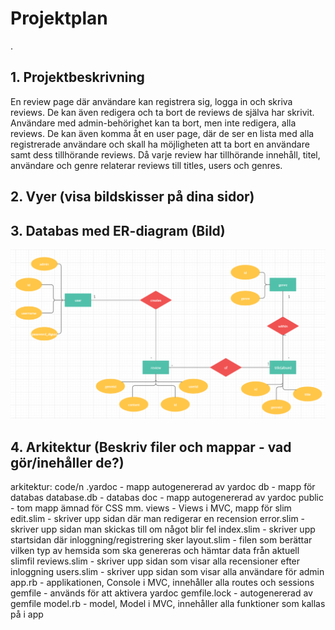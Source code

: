 # Projektplan
. 
## 1. Projektbeskrivning
En review page där användare kan registrera sig, logga in och skriva reviews. De kan även redigera och ta bort de reviews de själva har skrivit. Användare med admin-behörighet kan ta bort, men inte redigera, alla reviews. De kan även komma åt en user page, där de ser en lista med alla registrerade användare och skall ha möjligheten att ta bort en användare samt dess tillhörande reviews. Då varje review har tillhörande innehåll, titel, användare och genre relaterar reviews till titles, users och genres.
## 2. Vyer (visa bildskisser på dina sidor)
## 3. Databas med ER-diagram (Bild)
![ER](https://github.com/itggot-johan-scherman/storprojekt20/blob/master/ER-diagram.PNG?raw=true)
## 4. Arkitektur (Beskriv filer och mappar - vad gör/inehåller de?)
arkitektur:
code/n
  .yardoc - mapp autogenererad av yardoc
  db - mapp för databas
    database.db - databas
  doc - mapp autogenererad av yardoc
  public - tom mapp ämnad för CSS mm.
  views - Views i MVC, mapp för slim
    edit.slim - skriver upp sidan där man redigerar en recension
    error.slim - skriver upp sidan man skickas till om något blir fel
    index.slim - skriver upp startsidan där inloggning/registrering sker
    layout.slim - filen som berättar vilken typ av hemsida som ska genereras och hämtar data från aktuell slimfil
    reviews.slim - skriver upp sidan som visar alla recensioner efter inloggning
    users.slim - skriver upp sidan som visar alla användare för admin
  app.rb - applikationen, Console i MVC, innehåller alla routes och sessions
  gemfile - används för att aktivera yardoc
  gemfile.lock - autogenererad av gemfile
  model.rb - model, Model i MVC, innehåller alla funktioner som kallas på i app

